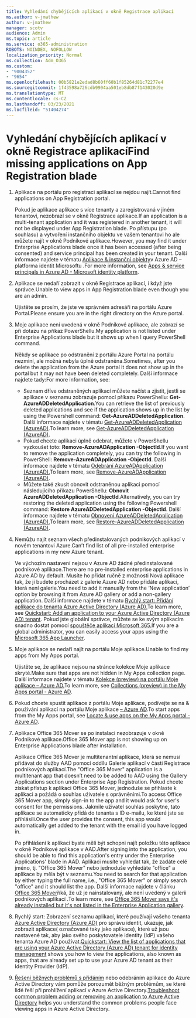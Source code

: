 ```yaml
---
title: Vyhledání chybějících aplikací v okně Registrace aplikací
ms.author: v-jmathew
author: v-jmathew
manager: scotv
audience: Admin
ms.topic: article
ms.service: o365-administration
ROBOTS: NOINDEX, NOFOLLOW
localization_priority: Normal
ms.collection: Adm_O365
ms.custom:
- "9004352"
- "9654"
ms.openlocfilehash: 00b5821e2edad8b60ff60b1f85264d81c72277e4
ms.sourcegitcommit: 1f43598a726cdb9904aa501eb8db87f143020d9e
ms.translationtype: MT
ms.contentlocale: cs-CZ
ms.lasthandoff: 03/23/2021
ms.locfileid: "51404274"
---
```

# <a name="find-missing-applications-on-app-registration-blade"></a><span data-ttu-id="c94de-102">Vyhledání chybějících aplikací v okně Registrace aplikací</span><span class="sxs-lookup"><span data-stu-id="c94de-102">Find missing applications on App Registration blade</span></span>

1. <span data-ttu-id="c94de-103">Aplikace na portálu pro registraci aplikací se nejdou najít.</span><span class="sxs-lookup"><span data-stu-id="c94de-103">Cannot find applications on App Registration portal.</span></span>

    <span data-ttu-id="c94de-104">Pokud je aplikace aplikace s více tenanty a zaregistrovaná v jiném tenantovi, nezobrazí se v okně Registrace aplikace.</span><span class="sxs-lookup"><span data-stu-id="c94de-104">If an application is a multi-tenant application and it was registered in another tenant, it will not be displayed under App Registration blade.</span></span> <span data-ttu-id="c94de-105">Po přístupu (po souhlasu) a vytvoření instančního objektu ve vašem tenantovi ho ale můžete najít v okně Podnikové aplikace.</span><span class="sxs-lookup"><span data-stu-id="c94de-105">However, you may find it under Enterprise Applications blade once it has been accessed (after being consented) and service principal has been created in your tenant.</span></span> <span data-ttu-id="c94de-106">Další informace najdete v tématu [Aplikace & instanční objekty](https://docs.microsoft.com/azure/active-directory/develop/app-objects-and-service-principals)v Azure AD – platforma identit Microsoftu .</span><span class="sxs-lookup"><span data-stu-id="c94de-106">For more information, see [Apps & service principals in Azure AD - Microsoft identity platform](https://docs.microsoft.com/azure/active-directory/develop/app-objects-and-service-principals).</span></span>
2. <span data-ttu-id="c94de-107">Aplikace se nedaří zobrazit v okně Registrace aplikací, i když jste správce.</span><span class="sxs-lookup"><span data-stu-id="c94de-107">Unable to view apps in App Registration blade even though you are an admin.</span></span>

    <span data-ttu-id="c94de-108">Ujistěte se prosím, že jste ve správném adresáři na portálu Azure Portal.</span><span class="sxs-lookup"><span data-stu-id="c94de-108">Please ensure you are in the right directory on the Azure portal.</span></span>
3. <span data-ttu-id="c94de-109">Moje aplikace není uvedená v okně Podnikové aplikace, ale zobrazí se při dotazu na příkaz PowerShellu.</span><span class="sxs-lookup"><span data-stu-id="c94de-109">My application is not listed under Enterprise Applications blade but it shows up when I query PowerShell command.</span></span>

    <span data-ttu-id="c94de-110">Někdy se aplikace po odstranění z portálu Azure Portal na portálu nezminí, ale možná nebyla úplně odstraněna.</span><span class="sxs-lookup"><span data-stu-id="c94de-110">Sometimes, after you delete the application from the Azure portal it does not show up in the portal but it may not have been deleted completely.</span></span> <span data-ttu-id="c94de-111">Další informace najdete tady:</span><span class="sxs-lookup"><span data-stu-id="c94de-111">For more information, see:</span></span>
    - <span data-ttu-id="c94de-112">Seznam dříve odstraněných aplikací můžete načíst a zjistit, jestli se aplikace v seznamu zobrazuje pomocí příkazu PowerShellu: **Get-AzureADDeletedApplication**.</span><span class="sxs-lookup"><span data-stu-id="c94de-112">You can retrieve the list of previously deleted applications and see if the application shows up in the list by using the Powershell command: **Get-AzureADDeletedApplication**.</span></span> <span data-ttu-id="c94de-113">Další informace najdete v tématu [Get-AzureADDeletedApplication (AzureAD)](https://docs.microsoft.com/powershell/module/azuread/get-azureaddeletedapplication).</span><span class="sxs-lookup"><span data-stu-id="c94de-113">To learn more, see [Get-AzureADDeletedApplication (AzureAD)](https://docs.microsoft.com/powershell/module/azuread/get-azureaddeletedapplication).</span></span>
    - <span data-ttu-id="c94de-114">Pokud chcete aplikaci úplně odebrat, můžete v PowerShellu vyzkoušet toto: **Remove-AzureADApplication -ObjectId**.</span><span class="sxs-lookup"><span data-stu-id="c94de-114">If you want to remove the application completely, you can try the following in PowerShell: **Remove-AzureADApplication -ObjectId**.</span></span> <span data-ttu-id="c94de-115">Další informace najdete v tématu [Odebrání AzureADApplication (AzureAD).](https://docs.microsoft.com/powershell/module/azuread/remove-azureadapplication)</span><span class="sxs-lookup"><span data-stu-id="c94de-115">To learn more, see [Remove-AzureADApplication (AzureAD)](https://docs.microsoft.com/powershell/module/azuread/remove-azureadapplication).</span></span>
    - <span data-ttu-id="c94de-116">Můžete také zkusit obnovit odstraněnou aplikaci pomocí následujícího příkazu PowerShellu: **Obnovit AzureADDeletedApplication -ObjectId**.</span><span class="sxs-lookup"><span data-stu-id="c94de-116">Alternatively, you can try restoring the deleted application using the following Powershell command: **Restore AzureADDeletedApplication -ObjectId**.</span></span> <span data-ttu-id="c94de-117">Další informace najdete v tématu [Obnovení AzureADDeletedApplication (AzureAD).](https://docs.microsoft.com/powershell/module/azuread/restore-azureaddeletedapplication)</span><span class="sxs-lookup"><span data-stu-id="c94de-117">To learn more, see [Restore-AzureADDeletedApplication (AzureAD)](https://docs.microsoft.com/powershell/module/azuread/restore-azureaddeletedapplication).</span></span>
4. <span data-ttu-id="c94de-118">Nemůžu najít seznam všech předinstalovaných podnikových aplikací v novém tenantovi Azure.</span><span class="sxs-lookup"><span data-stu-id="c94de-118">Can’t find list of all pre-installed enterprise applications in my new Azure tenant.</span></span>

    <span data-ttu-id="c94de-119">Ve výchozím nastavení nejsou v Azure AD žádné předinstalované podnikové aplikace.</span><span class="sxs-lookup"><span data-stu-id="c94de-119">There are no pre-installed enterprise applications in Azure AD by default.</span></span> <span data-ttu-id="c94de-120">Musíte ho přidat ručně z možnosti Nová aplikace tak, že ji budete procházet z galerie Azure AD nebo přidáte aplikaci, která není galerie.</span><span class="sxs-lookup"><span data-stu-id="c94de-120">You need to add it manually from the ‘New application’ option by browsing it from Azure AD gallery or add a non-gallery application.</span></span> <span data-ttu-id="c94de-121">Další informace najdete v tématu [Rychlý start: Přidání aplikace do tenanta Azure Active Directory (Azure AD).](https://docs.microsoft.com/azure/active-directory/manage-apps/add-application-portal)</span><span class="sxs-lookup"><span data-stu-id="c94de-121">To learn more, see [Quickstart: Add an application to your Azure Active Directory (Azure AD) tenant](https://docs.microsoft.com/azure/active-directory/manage-apps/add-application-portal).</span></span>
    <span data-ttu-id="c94de-122">Pokud jste globální správce, můžete se ke svým aplikacím snadno dostat pomocí [spouštěče aplikací Microsoft 365.](https://docs.microsoft.com/microsoft-365/admin/manage/customize-the-app-launcher)</span><span class="sxs-lookup"><span data-stu-id="c94de-122">If you are a global administrator, you can easily access your apps using the [Microsoft 365 App Launcher](https://docs.microsoft.com/microsoft-365/admin/manage/customize-the-app-launcher).</span></span>
5. <span data-ttu-id="c94de-123">Moje aplikace se nedaří najít na portálu Moje aplikace.</span><span class="sxs-lookup"><span data-stu-id="c94de-123">Unable to find my apps from My Apps portal.</span></span>

    <span data-ttu-id="c94de-124">Ujistěte se, že aplikace nejsou na stránce kolekce Moje aplikace skryté.</span><span class="sxs-lookup"><span data-stu-id="c94de-124">Make sure that apps are not hidden in My Apps collection page.</span></span> <span data-ttu-id="c94de-125">Další informace najdete v tématu [Kolekce (preview) na portálu Moje aplikace – Azure AD.](https://docs.microsoft.com/azure/active-directory/user-help/my-apps-portal-user-collections)</span><span class="sxs-lookup"><span data-stu-id="c94de-125">To learn more, see [Collections (preview) in the My Apps portal - Azure AD](https://docs.microsoft.com/azure/active-directory/user-help/my-apps-portal-user-collections).</span></span>
6. <span data-ttu-id="c94de-126">Pokud chcete spustit aplikace z portálu Moje aplikace, podívejte se na & používání aplikací na portálu Moje aplikace [– Azure AD](https://docs.microsoft.com/azure/active-directory/user-help/my-apps-portal-end-user-access).</span><span class="sxs-lookup"><span data-stu-id="c94de-126">To start apps from the My Apps portal, see [Locate & use apps on the My Apps portal - Azure AD](https://docs.microsoft.com/azure/active-directory/user-help/my-apps-portal-end-user-access).</span></span>
7. <span data-ttu-id="c94de-127">Aplikace Office 365 Mover se po instalaci nezobrazuje v okně Podnikové aplikace.</span><span class="sxs-lookup"><span data-stu-id="c94de-127">Office 365 Mover app is not showing up on Enterprise Applications blade after installation.</span></span>

    <span data-ttu-id="c94de-128">Aplikace Office 365 Mover je multitenantní aplikace, která se nemusí přidávat do služby AAD pomocí oddílu Galerie aplikací v části Registrace podnikových aplikací.</span><span class="sxs-lookup"><span data-stu-id="c94de-128">The "Office 365 Mover" application is a multitenant app that doesn’t need to be added to AAD using the Gallery Applications section under Enterprise App Registration.</span></span> <span data-ttu-id="c94de-129">Pokud chcete získat přístup k aplikaci Office 365 Mover, jednoduše se přihlaste k aplikaci a požádá o souhlas uživatele s oprávněními.</span><span class="sxs-lookup"><span data-stu-id="c94de-129">To access Office 365 Mover app, simply sign-in to the app and it would ask for user's consent for the permissions.</span></span> <span data-ttu-id="c94de-130">Jakmile uživatel souhlas poskytne, tato aplikace se automaticky přidá do tenanta s ID e-mailu, ke které jste se přihlásili.</span><span class="sxs-lookup"><span data-stu-id="c94de-130">Once the user provides the consent, this app would automatically get added to the tenant with the email id you have logged in.</span></span>

    <span data-ttu-id="c94de-131">Po přihlášení k aplikaci byste měli být schopni najít položku této aplikace v okně Podnikové aplikace v AAD.</span><span class="sxs-lookup"><span data-stu-id="c94de-131">After signing into the application, you should be able to find this application's entry under the Enterprise Applications' blade in AAD.</span></span> <span data-ttu-id="c94de-132">Aplikaci musíte vyhledat tak, že zadáte celé jméno, tj. "Office 365 Mover" nebo jednoduše vyhledáte "office" a aplikace by měla být v seznamu.</span><span class="sxs-lookup"><span data-stu-id="c94de-132">You need to search for that application by either typing the full name, i.e., "Office 365 Mover" or simply search "office" and it should list the app.</span></span> <span data-ttu-id="c94de-133">Další informace najdete v článku [Office 365 Mover](https://docs.microsoft.com/answers/questions/30186/office-365-mover-says-its-already-installed-but-it.html)říká, že už je nainstalovaný, ale není uvedený v galerii podnikových aplikací .</span><span class="sxs-lookup"><span data-stu-id="c94de-133">To learn more, see [Office 365 Mover says it's already installed but it's not listed in the Enterprise Application gallery](https://docs.microsoft.com/answers/questions/30186/office-365-mover-says-its-already-installed-but-it.html).</span></span>
8. <span data-ttu-id="c94de-134">Rychlý start: Zobrazení seznamu aplikací, které používají vašeho tenanta [Azure Active Directory (Azure AD)](https://docs.microsoft.com/azure/active-directory/manage-apps/view-applications-portal) pro správu identit, ukazuje, jak zobrazit aplikace( označované taky jako aplikace), které už jsou nastavené tak, aby jako svého poskytovatele identity (IdP) vašeho tenanta Azure AD používat.</span><span class="sxs-lookup"><span data-stu-id="c94de-134">[Quickstart: View the list of applications that are using your Azure Active Directory (Azure AD) tenant for identity management](https://docs.microsoft.com/azure/active-directory/manage-apps/view-applications-portal) shows you how to view the applications, also known as apps, that are already set up to use your Azure AD tenant as their Identity Provider (IdP).</span></span>
9. <span data-ttu-id="c94de-135">[Řešení běžných problémů s přidáním](https://docs.microsoft.com/azure/active-directory/manage-apps/troubleshoot-adding-apps) nebo odebráním aplikace do Azure Active Directory vám pomůže porozumět běžným problémům, se které lidé řeší při prohlížení aplikací v Azure Active Directory.</span><span class="sxs-lookup"><span data-stu-id="c94de-135">[Troubleshoot common problem adding or removing an application to Azure Active Directory](https://docs.microsoft.com/azure/active-directory/manage-apps/troubleshoot-adding-apps) helps you understand the common problems people face viewing apps in Azure Active Directory.</span></span>

